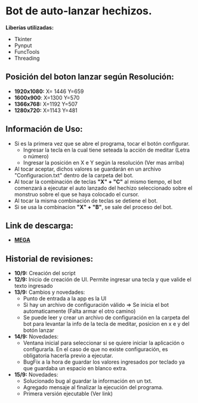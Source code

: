 # Bot de auto-lanzar hechizos.

**Liberías utilizadas:**
- Tkinter
- Pynput
- FuncTools
- Threading

## Posición del boton lanzar según Resolución:
 - **1920x1080:** X= 1446 Y=659
 - **1600x900**: X=1300 Y=570
 - **1366x768:** X=1192 Y=507
 - **1280x720:** X=1143 Y=481

## Información de Uso:
 - Si es la primera vez que se abre el programa, tocar el botón configurar.
    - Ingresar la tecla en la cual tiene seteada la acción de meditar (Letra o número)
    - Ingresar la posición en X e Y según la resolución (Ver mas arriba)
 - Al tocar aceptar, dichos valores se guardarán en un archivo "Configuracion.txt" dentro de la carpeta del bot.
 - Al tocar la combinación de teclas **"X" + "C"** al mismo tiempo, el bot comenzará a ejecutar el auto lanzado del hechizo seleccionado sobre el monstruo sobre el que se haya colocado el cursor.
 - Al tocar la misma combinación de teclas se detiene el bot.
 - Si se usa la combinacion **"X" + "B"**, se sale del proceso del bot.   
 
 ## Link de descarga:
  - **[MEGA](https://mega.nz/file/hEMxBAjS#kzf8llqPyQbyLrkdv5sXD4ehCs__JAMkQof0Prn-OMA)** 


## Historial de revisiones:
- **10/9:** Creación del script
- **12/9:** Inicio de creación de UI. Permite ingresar una tecla y que valide el texto ingresado
- **13/9:** Cambios y novedades:
    - Punto de entrada a la app es la UI
    - Si hay un archivo de configuración válido => Se inicia el bot automaticamente (Falta armar el otro camino)
    - Se puede leer y crear un archivo de configuración en la carpeta del bot para levantar la info de la tecla de meditar, posicion en x e y del botón lanzar
- **14/9:** Novedades:
    - Ventana inicial para seleccionar si se quiere iniciar la aplicación o configurarla. En el caso de que no existe configuración, es obligatoria hacerla previo a ejecutar.
    - BugFix a la hora de guardar los valores ingresados por teclado ya que guardaba un espacio en blanco extra.
- **15/9:** Novedades:
    - Solucionado bug al guardar la información en un txt.
    - Agregado mensaje al finalizar la ejecución del programa.
    - Primera versión ejecutable (Ver link)
